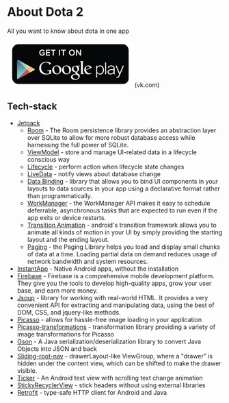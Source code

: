 # About Dota 2
All you want to know about dota in one app

![google play](google_play.png)(vk.com)

## Tech-stack
* [Jetpack](https://developer.android.com/jetpack)
    * [Room](https://developer.android.com/topic/libraries/architecture/room) - The Room persistence library provides an abstraction layer over SQLite to allow for more robust database access while harnessing the full power of SQLite.
    * [ViewModel](https://developer.android.com/topic/libraries/architecture/viewmodel) - store and manage UI-related data in a lifecycle conscious way
    * [Lifecycle](https://developer.android.com/topic/libraries/architecture/lifecycle) - perform action when lifecycle state changes
    * [LiveData](https://developer.android.com/topic/libraries/architecture/livedata) - notify views about database change
    * [Data Binding](https://developer.android.com/topic/libraries/data-binding) - library that allows you to bind UI components in your layouts to data sources in your app using a declarative format rather than programmatically.
    * [WorkManager](https://developer.android.com/reference/androidx/work/WorkManager) - the WorkManager API makes it easy to schedule deferrable, asynchronous tasks that are expected to run even if the app exits or device restarts.
    * [Transition Animation](https://developer.android.com/training/transitions) - android's transition framework allows you to animate all kinds of motion in your UI by simply providing the starting layout and the ending layout.
    * [Paging](https://developer.android.com/topic/libraries/architecture/paging/) - the Paging Library helps you load and display small chunks of data at a time. Loading partial data on demand reduces usage of network bandwidth and system resources.
* [InstantApp](https://developer.android.com/topic/google-play-instant) - Native Android apps, without the installation
* [Firebase](https://firebase.google.com/) - Firebase is a comprehensive mobile development platform. They give you the tools to develop high-quality apps, grow your user base, and earn more money.
* [Jsoup](https://jsoup.org/) - library for working with real-world HTML. It provides a very convenient API for extracting and manipulating data, using the best of DOM, CSS, and jquery-like methods.
* [Picasso](https://square.github.io/picasso/) - allows for hassle-free image loading in your application
* [Picasso-transformations](https://github.com/wasabeef/picasso-transformations)  - transformation library providing a variety of image transformations for Picasso
* [Gson](https://github.com/google/gson) - A Java serialization/deserialization library to convert Java Objects into JSON and back
* [Sliding-root-nav](https://github.com/yarolegovich/SlidingRootNav) - drawerLayout-like ViewGroup, where a "drawer" is hidden under the content view, which can be shifted to make the drawer visible.
* [Ticker](https://github.com/robinhood/ticker) - An Android text view with scrolling text change animation
* [StickyRecyclerView](https://stackoverflow.com/questions/32949971/how-can-i-make-sticky-headers-in-recyclerview-without-external-lib) - stick headers without using external libraries
* [Retrofit](https://square.github.io/retrofit/) - type-safe HTTP client for Android and Java
